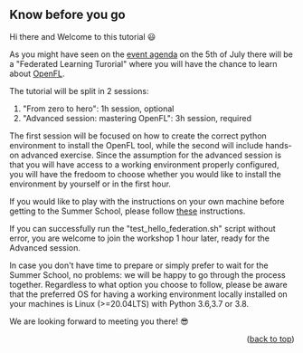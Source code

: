 <!-- FEDERATED LEARNING TUTORIAL -->
## Know before you go

Hi there and Welcome to this tutorial :smiley:

As you might have seen on the [event agenda](https://www.neurosummerschool.org/) on the 5th of July there will be a "Federated Learning Turorial" where you will have the chance to learn about [OpenFL](https://github.com/intel/openfl). 

The tutorial will be split in 2 sessions:
1. "From zero to hero": 1h session, optional
2. "Advanced session: mastering OpenFL": 3h session, required

The first session will be focused on how to create the correct python environment to install the OpenFL tool, while the second will include hands-on advanced exercise. 
Since the assumption for the advanced session is that you will have access to a working environment properly configured, you will have the fredoom to choose whether you would like to install the environment by yourself or in the first hour.

If you would like to play with the instructions on your own machine before getting to the Summer School, please follow [these](https://github.com/walteriviera/FL_aux/blob/main/create_fl_env.txt) instructions.

If you can successfully run the "test_hello_federation.sh" script without error, you are welcome to join the workshop 1 hour later, ready for the Advanced session.

In case you don't have time to prepare or simply prefer to wait for the Summer School, no problems: we will be happy to go through the process together.
Regardless to what option you choose to follow, please be aware that the preferred OS for having a working environment locally installed on your machines is Linux (>=20.04LTS) with Python 3.6,3.7 or 3.8.

We are looking forward to meeting you there! :sunglasses:

<p align="right">(<a href="#top">back to top</a>)</p>
